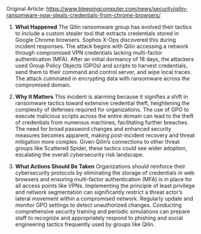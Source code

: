 Original Article: https://www.bleepingcomputer.com/news/security/qilin-ransomware-now-steals-credentials-from-chrome-browsers/

1) **What Happened**
The Qilin ransomware group has evolved their tactics to include a custom stealer tool that extracts credentials stored in Google Chrome browsers. Sophos X-Ops discovered this during incident responses. The attack begins with Qilin accessing a network through compromised VPN credentials lacking multi-factor authentication (MFA). After an initial dormancy of 18 days, the attackers used Group Policy Objects (GPOs) and scripts to harvest credentials, send them to their command and control server, and wipe local traces. The attack culminated in encrypting data with ransomware across the compromised domain.

2) **Why It Matters**
This incident is alarming because it signifies a shift in ransomware tactics toward extensive credential theft, heightening the complexity of defenses required for organizations. The use of GPO to execute malicious scripts across the entire domain can lead to the theft of credentials from numerous machines, facilitating further breaches. The need for broad password changes and enhanced security measures becomes apparent, making post-incident recovery and threat mitigation more complex. Given Qilin’s connections to other threat groups like Scattered Spider, these tactics could see wider adoption, escalating the overall cybersecurity risk landscape.

3) **What Actions Should Be Taken**
Organizations should reinforce their cybersecurity protocols by eliminating the storage of credentials in web browsers and ensuring multi-factor authentication (MFA) is in place for all access points like VPNs. Implementing the principle of least privilege and network segmentation can significantly restrict a threat actor’s lateral movement within a compromised network. Regularly update and monitor GPO settings to detect unauthorized changes. Conducting comprehensive security training and periodic simulations can prepare staff to recognize and appropriately respond to phishing and social engineering tactics frequently used by groups like Qilin.